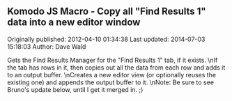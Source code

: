 ## Komodo JS Macro - Copy all "Find Results 1" data into a new editor window 
Originally published: 2012-04-10 01:34:38 
Last updated: 2014-07-03 15:18:03 
Author: Dave Wald 
 
Gets the Find Results Manager for the "Find Results 1" tab, if it exists.\nIf the tab has rows in it, then copies out all the data from each row and adds it to an output buffer.\nCreates a new editor view (or optionally reuses the existing one) and appends the output buffer to it.\nNote: Be sure to see Bruno's update below, until I get it merged in. ;)